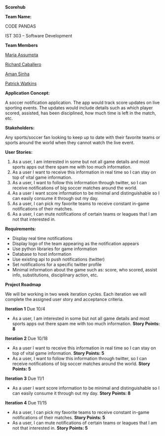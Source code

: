 **Scorehub**

**Team Name:**

CODE PANDAS

IST 303 – Software Development

**Team Members**

[Maria Assumpta](https://cgu.instructure.com/groups/6458/users/19802)

[Richard Caballero](https://cgu.instructure.com/groups/6458/users/17970)

[Aman Sinha](https://cgu.instructure.com/groups/6458/users/18675)

[Patrick Watkins](https://cgu.instructure.com/groups/6458/users/19938)

**Application Concept:**

A soccer notification application. The app would track score updates on live sporting events. The updates would include details such as which player scored, assisted, has been disciplined, how much time is left in the match, etc.

**Stakeholders:**

Any sports/soccer fan looking to keep up to date with their favorite teams or sports around the world when they cannot watch the live event.

**User Stories:**

1. As a user, I am interested in some but not all game details and most sports apps out there spam me with too much information. 
2. As a user I want to receive this information in real time so I can stay on top of vital game information. 
3. As a user, I want to follow this information through twitter, so I can receive notifications of big soccer matches around the world.
4. As a user I want score information to be minimal and distinguishable so I can easily consume it through out my day. 
5. As a user, I can pick my favorite teams to receive constant in-game notifications of their matches.
6. As a user, I can mute notifications of certain teams or leagues that I am not that interested in.

**Requirements:**

* Display real time notifications
* Display logo of the team appearing as the notification appears
* Use python libraries for game information
* Database to host information
* Use existing api to push notifications (twitter)
* Set notifications for a specific twitter profile
* Minimal information about the game such as: score, who scored, assist info, substitutions, disciplinary action, etc.



**Project Roadmap**

We will be working in two week iteration cycles. Each iteration we will complete the assigned user story and acceptance criteria. 

**Iteration 1** Due 10/4

* As a user, I am interested in some but not all game details and most sports apps out there spam me with too much information. **Story Points: 8** 

**Iteration 2** Due 10/18

* As a user I want to receive this information in real time so I can stay on top of vital game information. **Story Points: 5** 
* As a user, I want to follow this information through twitter, so I can receive notifications of big soccer matches around the world. **Story Points: 5** 

**Iteration 3** Due 11/1

* As a user I want score information to be minimal and distinguishable so I can easily consume it through out my day. **Story Points: 8** 

**Iteration 4** Due 11/15

* As a user, I can pick my favorite teams to receive constant in-game notifications of their matches. **Story Points: 5** 
* As a user, I can mute notifications of certain teams or leagues that I am not that interested in. **Story Points: 5** 
